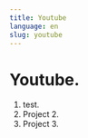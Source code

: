 ```yaml
---
title: Youtube
language: en
slug: youtube
---
```


# Youtube.



1. test.
2. Project 2.
3. Project 3.
